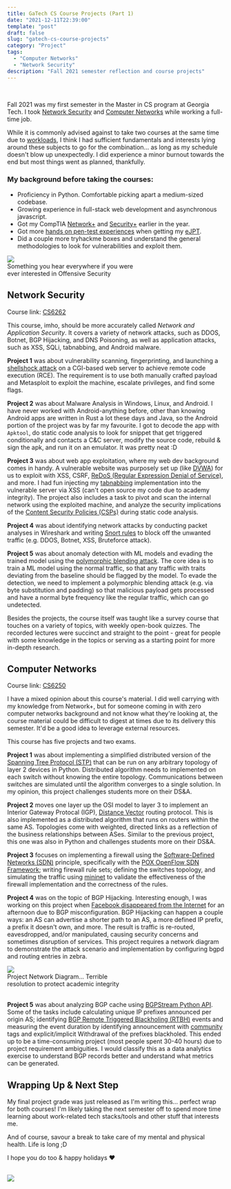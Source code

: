 ```yaml
---
title: GaTech CS Course Projects (Part 1)
date: "2021-12-11T22:39:00"
template: "post"
draft: false
slug: "gatech-cs-course-projects"
category: "Project"
tags:
  - "Computer Networks"
  - "Network Security"
description: "Fall 2021 semester reflection and course projects"
---
```


<br>

Fall 2021 was my first semester in the Master in CS program at Georgia Tech. I took [Network Security](https://omscs.gatech.edu/cs-6262-network-security) and [Computer Networks](https://omscs.gatech.edu/cs-6250-computer-networks) while working a full-time job. 

While it is commonly advised against to take two courses at the same time due to [workloads](https://omscentral.com/courses), I think I had sufficient fundamentals and interests lying around these subjects to go for the combination... as long as my schedule doesn't blow up unexpectedly. I did experience a minor burnout towards the end but most things went as planned, thankfully. 

### My background before taking the courses: 
* Proficiency in Python. Comfortable picking apart a medium-sized codebase. 
* Growing experience in full-stack web development and asynchronous javascript. 
* Got my CompTIA [Network+](https://www.credly.com/badges/161f89a6-a17b-4c5c-aa90-f72e004b4c0b/public_url) and [Security+](https://www.credly.com/badges/467fb46a-2d5c-4392-8d03-3478b74a6a49) earlier in the year.
* Got more [hands on pen-test experiences](https://elearnsecurity.com/product/ejpt-certification/) when getting my [eJPT](https://www.dropbox.com/s/e5kdjh4l1usvu8b/eJPT.pdf?dl=0).
* Did a couple more tryhackme boxes and understand the general methodologies to look for vulnerabilities and exploit them. 

<div style='width:300px'>
<img src='/media/tryharder.png'>
<figcaption>Something you hear everywhere if you were ever interested in Offensive Security</figcaption>
</div>


## Network Security

Course link: [CS6262](https://omscs.gatech.edu/cs-6262-network-security)

This course, imho, should be more accurately called _Network and Application Security_. It covers a variety of network attacks, such as DDOS, Botnet, BGP Hijacking, and DNS Poisoning, as well as application attacks, such as XSS, SQLi, tabnabbing, and Android malware. 


**Project 1** was about vulnerability scanning, fingerprinting, and launching a [shellshock attack](https://en.wikipedia.org/wiki/Shellshock_(software_bug)) on a CGI-based web server to achieve remote code execution (RCE). The requirement is to use both manually crafted payload and Metasploit to exploit the machine, escalate privileges, and find some flags.  

**Project 2** was about Malware Analysis in Windows, Linux, and Android. I have never worked with Android-anything before, other than knowing Android apps are written in Rust a lot these days and Java, so the Android portion of the project was by far my favourite. I got to decode the app with `Apktool`, do static code analysis to look for snippet that get triggered conditionally and contacts a C&C server, modify the source code, rebuild & sign the apk, and run it on an emulator. It was pretty neat :D

**Project 3** was about web app exploitation, where my web dev background comes in handy. A vulnerable website was purposely set up (like [DVWA](https://dvwa.co.uk)) for us to exploit with XSS, CSRF, [ReDoS (Regular Expression Denial of Service)](https://owasp.org/www-community/attacks/Regular_expression_Denial_of_Service_-_ReDoS), and more. I had fun injecting my [tabnabbing](https://en.wikipedia.org/wiki/Tabnabbing) implementation into the vulnerable server via XSS (can't open source my code due to academy integrity). The project also includes a task to pivot and scan the internal network using the exploited machine, and analyze the security implications of the [Content Security Policies (CSPs)](https://developer.mozilla.org/en-US/docs/Web/HTTP/CSP) during static code analysis. 

**Project 4** was about identifying network attacks by conducting packet analyses in Wireshark and writing [Snort rules](https://www.snort.org/) to block off the unwanted traffic (e.g. DDOS, Botnet, XSS, Bruteforce attack). 

**Project 5** was about anomaly detection with ML models and evading the trained model using the [polymorphic blending attack](https://www.cc.gatech.edu/fac/Wenke.Lee/papers/usenix_security_2006.pdf). The core idea is to train a ML model using the normal traffic, so that any traffic with traits deviating from the baseline should be flagged by the model. To evade the detection, we need to implement a polymorphic blending attack (e.g. via byte substitution and padding) so that malicious payload gets processed and have a normal byte frequency like the regular traffic, which can go undetected. 

Besides the projects, the course itself was taught like a survey course that touches on a variety of topics, with weekly open-book quizzes. The recorded lectures were succinct and straight to the point - great for people with some knowledge in the topics or serving as a starting point for more in-depth research. 

## Computer Networks

Course link: [CS6250](https://omscs.gatech.edu/cs-6250-computer-networks)

I have a mixed opinion about this course's material. I did well carrying with my knowledge from Network+, but for someone coming in with zero computer networks background and not know what they're looking at, the course material could be difficult to digest at times due to its delivery this semester. It'd be a good idea to leverage external resources. 

This course has five projects and two exams. 

**Project 1** was about implementing a simplified distributed version of the [Spanning Tree Protocol (STP)](https://en.wikipedia.org/wiki/Spanning_Tree_Protocol) that can be run on any arbitrary topology of layer 2 devices in Python. Distributed algorithm needs to implemented on each switch without knowing the entire topology. Communications between switches are simulated until the algorithm converges to a single solution. In my opinion, this project challenges students more on their DS&A. 

**Project 2** moves one layer up the OSI model to layer 3 to implement an Interior Gateway Protocal (IGP), [Distance Vector](https://www.wikiwand.com/en/Distance-vector_routing_protocol) routing protocol. This is also implemented as a distributed algorithm that runs on routers within the same AS. Topologies come with weighted, directed links as a reflection of the business relationships between ASes. Similar to the previous project, this one was also in Python and challenges students more on their DS&A. 

**Project 3** focuses on implementing a firewall using the [Software-Defined Networks (SDN)](https://en.wikipedia.org/wiki/Software-defined_networking) principle, specifically with the [POX OpenFlow SDN Framework](https://noxrepo.github.io/pox-doc/html/#); writing firewall rule sets; defining the switches topology, and simulating the traffic using [mininet](http://mininet.org) to validate the effectiveness of the firewall implementation and the correctness of the rules. 

**Project 4** was on the topic of BGP Hijacking. Interesting enough, I was working on this project when [Facebook disappeared from the Internet](https://blog.cloudflare.com/october-2021-facebook-outage/) for an afternoon due to BGP misconfiguration. BGP Hijacking can happen a couple ways: an AS can advertise a shorter path to an AS, a more defined IP prefix, a prefix it doesn't own, and more. The result is traffic is re-routed, eavesdropped, and/or manipulated, causing security concerns and sometimes disruption of services. This project requires a network diagram to demonstrate the attack scenario and implementation by configuring bgpd and routing entries in zebra. 

<div style='width:300px'>
<img src='/media/bgph.png'>
<figcaption>Project Network Diagram... Terrible resolution to protect academic integrity</figcaption>
</div>
<br>

**Project 5** was about analyzing BGP cache using [BGPStream Python API](https://bgpstream.caida.org/docs/api/pybgpstream/_pybgpstream.html). Some of the tasks include calculating unique IP prefixes announced per origin AS; identifying [BGP Remote Triggered Blackholing (RTBH)](https://datatracker.ietf.org/doc/html/rfc5635) events and measuring the event duration by identifying announcement with [community](https://datatracker.ietf.org/doc/html/rfc7999#section-2) tags and explicit/implicit Withdrawal of the prefixes blackholed. This ended up to be a time-consuming project (most people spent 30-40 hours) due to project requirement ambiguities. I would classify this as a data analytics exercise to understand BGP records better and understand what metrics can be generated.

## Wrapping Up & Next Step

My final project grade was just released as I'm writing this... perfect wrap for both courses! I'm likely taking the next semester off to spend more time learning about work-related tech stacks/tools and other stuff that interests me. 

And of course, savour a break to take care of my mental and physical health. Life is long  ;D

I hope you do too & happy holidays ❤️ 

<br>
<div style='width:250px;background-color:transparent'>
<img src='/media/see-you-next-year.png'>
</div>
<br>

<br>

